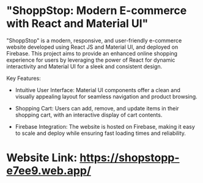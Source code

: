 # "ShoppStop: Modern E-commerce with React and Material UI"

"ShoppStop" is a modern, responsive, and user-friendly e-commerce website developed using React JS and Material UI, and deployed on Firebase. This project aims to provide an enhanced online shopping experience for users by leveraging the power of React for dynamic interactivity and Material UI for a sleek and consistent design.

Key Features:
- Intuitive User Interface: Material UI components offer a clean and visually appealing layout for seamless navigation and product browsing.

- Shopping Cart: Users can add, remove, and update items in their shopping cart, with an interactive display of cart contents.

- Firebase Integration: The website is hosted on Firebase, making it easy to scale and deploy while ensuring fast loading times and reliability.

Website Link: https://shopstopp-e7ee9.web.app/
=======
